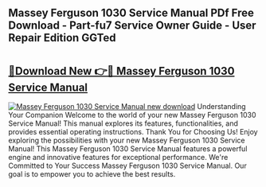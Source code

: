 ## Massey Ferguson 1030 Service Manual PDf Free Download - Part-fu7 Service Owner Guide - User Repair Edition GGTed

# <h2><a href="http://bc88273.oget.top/?id=Massey+Ferguson+1030+Service+Manual">🔗Download New 👉🔴 Massey Ferguson 1030 Service Manual</a></h2>

[![Massey Ferguson 1030 Service Manual new download](https://i.imgur.com/5g1atiW.png)](http://bc88273.oget.top/?id=Massey+Ferguson+1030+Service+Manual)
Understanding Your Companion Welcome to the world of your new Massey Ferguson 1030 Service Manual! This manual explores its features, functionalities, and provides essential operating instructions. Thank You for Choosing Us! Enjoy exploring the possibilities with your new Massey Ferguson 1030 Service Manual! This Massey Ferguson 1030 Service Manual features a powerful engine and innovative features for exceptional performance. We're Committed to Your Success Massey Ferguson 1030 Service Manual. Our goal is to empower you to achieve the best results.
